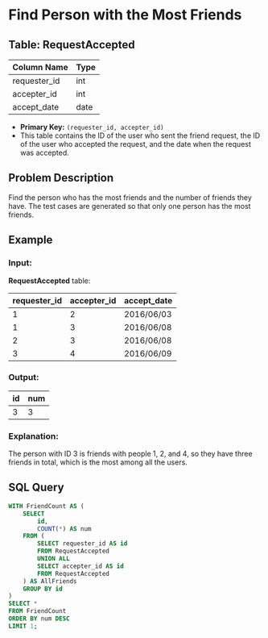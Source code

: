 # Find Person with the Most Friends

## Table: RequestAccepted

| Column Name   | Type    |
|---------------|---------|
| requester_id  | int     |
| accepter_id   | int     |
| accept_date   | date    |

- **Primary Key:** `(requester_id, accepter_id)`
- This table contains the ID of the user who sent the friend request, the ID of the user who accepted the request, and the date when the request was accepted.

## Problem Description

Find the person who has the most friends and the number of friends they have. The test cases are generated so that only one person has the most friends.

## Example

### Input:

**RequestAccepted** table:

| requester_id | accepter_id | accept_date |
|--------------|-------------|-------------|
| 1            | 2           | 2016/06/03  |
| 1            | 3           | 2016/06/08  |
| 2            | 3           | 2016/06/08  |
| 3            | 4           | 2016/06/09  |

### Output:

| id | num |
|----|-----|
| 3  | 3   |

### Explanation:

The person with ID 3 is friends with people 1, 2, and 4, so they have three friends in total, which is the most among all the users.

## SQL Query

```sql
WITH FriendCount AS (
    SELECT 
        id,
        COUNT(*) AS num
    FROM (
        SELECT requester_id AS id
        FROM RequestAccepted
        UNION ALL
        SELECT accepter_id AS id
        FROM RequestAccepted
    ) AS AllFriends
    GROUP BY id
)
SELECT * 
FROM FriendCount 
ORDER BY num DESC 
LIMIT 1;
